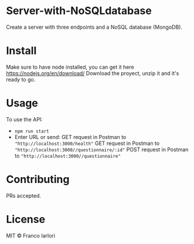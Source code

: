 # Server-with-NoSQLdatabase
Create a server with three endpoints and a NoSQL database (MongoDB).

# Install
Make sure to have node installed, you can get it here https://nodejs.org/en/download/ Download the proyect, unzip it and it's ready to go.

# Usage
To use the API:
- `npm run start`
- Enter URL or send:
  GET request in Postman to `"http://localhost:3000/health"`
  GET request in Postman to `"http://localhost:3000//questionnaire/:id"`
  POST request in Postman to `"http://localhost:3000//questionnaire"`

# Contributing
PRs accepted.

# License
MIT © Franco Iarlori